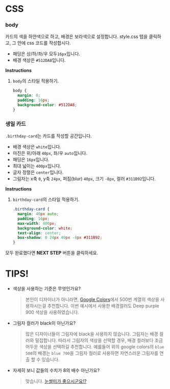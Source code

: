 # CSS
### body
카드의 색을 하얀색으로 하고, 배경은 보라색으로 설정합니다. style.css 탭을 클릭하고, 그 안에 css 코드를 작성합시다.

* 패딩은 상/하/좌/우 모두`16px`입니다.
* 배경 색상은 `#512DA8`입니다.

**Instructions**
1. `body`의 스타일 적용하기.
    ```css
    body {
      margin: 0;
      padding: 16px;
      background-color: #512DA8;
    }
    ```



### 생일 카드
`.birthday-card`는 카드를 작성할 공간입니다.
* 배경 색상은 `white`입니다.
* 마진은 위/아래 `40px`, 좌/우 `auto`입니다.
* 패딩은 `16px`입니다.
* 최대 넓이는 `400px`입니다.
* 글자 정렬은 `center`입니다.
* 그림자는 x축 `0`, y축 `24px`, 퍼짐(blur) `40px`, 크기 `-8px`, 컬러 `#311B92`입니다.

**Instructions**
1. `birthday-card`의 스타일 적용하기.
    ```css
    .birthday-card {
      margin: 40px auto;
      padding: 16px;
      max-width: 400px;
      background-color: white;
      text-align: center;
      box-shadow: 0 24px 40px -8px #311B92;
    }
    ```



모두 완료했다면 **NEXT STEP** 버튼을 클릭하세요.



# TIPS!
* 색상을 사용하는 기준은 무엇인가요?
    > 본인이 디자이너가 아니라면, [Google Colors][1]에서 500번 계열의 색상을 사용하시는걸 추천합니다. 이번 예시에서 사용한 배경컬러도 Deep purple 900 색상을 사용하였습니다.   
* 그림자 컬러가 black이 아닌가요?
    > 많은 디자이너들이 그림자에 black을 사용하지 않습니다. 그림자는 배경 컬러와 밀접합니다. 따라서 그림자의 색상을 선택할 경우, 배경 컬러보다 조금 어두운 색상을 선택하길 추천합니다. 예를들어 위의 google colors의 `blue 500`의 배경는 `blue 700`을 그림자 컬러로 사용하면 자연스러운 그림자를 연출 할 수 있습니다.
* 자세히 보니 값들의 수치가 8의 배수 아닌가요?
    > 맞습니다. [눈썰미가 좋으시군요!?][2]

[1]: https://material.io/design/color/#color-usage-palettes
[2]: https://builttoadapt.io/intro-to-the-8-point-grid-system-d2573cde8632
